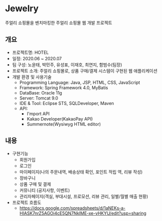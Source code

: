 # Jewelry
주얼리 쇼핑몰을 벤치마킹한 주얼리 쇼핑몰 웹 개발 프로젝트

## 개요
* 프로젝트명: HOTEL
* 일정: 2020.06 ~ 2020.07
* 팀 구성: 노윤태, 박민주, 유성표, 이재호, 최연지, 함범수(팀장)
* 프로젝트 소개: 주얼리 쇼핑몰로, 상품 구매/결제 시스템이 구현된 웹 애플리케이션 
* 개발 환경 및 사용기술
  - Programming Language: Java, JSP, HTML, CSS, JavaScript
  - Framework: Spring Framework 4.0, MyBatis
  - DataBase: Oracle 11g
  - Server: Tomcat 9.0
  - IDE & Tool: Eclipse STS, SQLDeveloper, Maven
  - API:
    - I'mport API
    - Kakao Developer(KakaoPay API)
    - Summernote(Wysiwyg HTML editor)
## 내용
* 구현기능
  - 회원가입
  - 로그인
  - 마이페이지(나의 주문내역, 배송상태 확인, 포인트 적립 역, 리뷰 작성)
  - 장바구니
  - 상품 구매 및 결제
  - 커뮤니티 (공지사항, 이벤트)
  - 관리자페이지(객실, 부대시설, 프로모션, 리뷰 관리, 일별/월별 매출 현황)
* 프로젝트 흐름도
  - https://docs.google.com/spreadsheets/d/1aNEKs-a-HIASK7nrZ5AGOi4cE5QN7NkIME-xe-vHKYU/edit?usp=sharing
